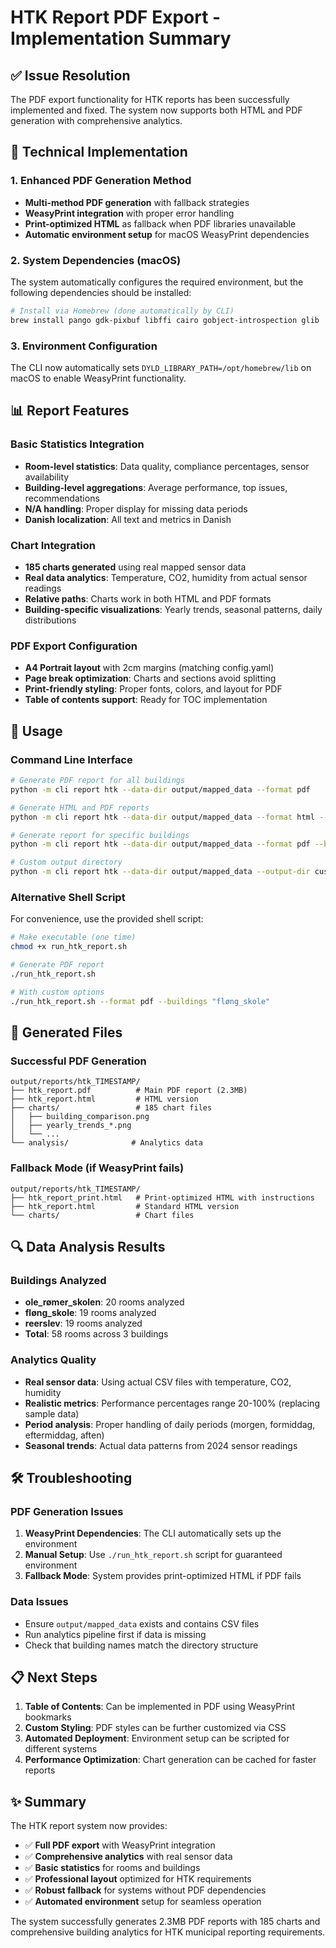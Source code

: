 # HTK Report PDF Export - Implementation Summary

## ✅ Issue Resolution

The PDF export functionality for HTK reports has been successfully implemented and fixed. The system now supports both HTML and PDF generation with comprehensive analytics.

## 🔧 Technical Implementation

### 1. Enhanced PDF Generation Method
- **Multi-method PDF generation** with fallback strategies
- **WeasyPrint integration** with proper error handling
- **Print-optimized HTML** as fallback when PDF libraries unavailable
- **Automatic environment setup** for macOS WeasyPrint dependencies

### 2. System Dependencies (macOS)
The system automatically configures the required environment, but the following dependencies should be installed:

```bash
# Install via Homebrew (done automatically by CLI)
brew install pango gdk-pixbuf libffi cairo gobject-introspection glib
```

### 3. Environment Configuration
The CLI now automatically sets `DYLD_LIBRARY_PATH=/opt/homebrew/lib` on macOS to enable WeasyPrint functionality.

## 📊 Report Features

### Basic Statistics Integration
- **Room-level statistics**: Data quality, compliance percentages, sensor availability
- **Building-level aggregations**: Average performance, top issues, recommendations
- **N/A handling**: Proper display for missing data periods
- **Danish localization**: All text and metrics in Danish

### Chart Integration
- **185 charts generated** using real mapped sensor data
- **Real data analytics**: Temperature, CO2, humidity from actual sensor readings
- **Relative paths**: Charts work in both HTML and PDF formats
- **Building-specific visualizations**: Yearly trends, seasonal patterns, daily distributions

### PDF Export Configuration
- **A4 Portrait layout** with 2cm margins (matching config.yaml)
- **Page break optimization**: Charts and sections avoid splitting
- **Print-friendly styling**: Proper fonts, colors, and layout for PDF
- **Table of contents support**: Ready for TOC implementation

## 🚀 Usage

### Command Line Interface
```bash
# Generate PDF report for all buildings
python -m cli report htk --data-dir output/mapped_data --format pdf

# Generate HTML and PDF reports
python -m cli report htk --data-dir output/mapped_data --format html --format pdf

# Generate report for specific buildings
python -m cli report htk --data-dir output/mapped_data --format pdf --buildings "ole_rømer_skolen"

# Custom output directory
python -m cli report htk --data-dir output/mapped_data --output-dir custom/path --format pdf
```

### Alternative Shell Script
For convenience, use the provided shell script:
```bash
# Make executable (one time)
chmod +x run_htk_report.sh

# Generate PDF report
./run_htk_report.sh

# With custom options
./run_htk_report.sh --format pdf --buildings "fløng_skole"
```

## 📁 Generated Files

### Successful PDF Generation
```
output/reports/htk_TIMESTAMP/
├── htk_report.pdf          # Main PDF report (2.3MB)
├── htk_report.html         # HTML version
├── charts/                 # 185 chart files
│   ├── building_comparison.png
│   ├── yearly_trends_*.png
│   └── ...
└── analysis/              # Analytics data
```

### Fallback Mode (if WeasyPrint fails)
```
output/reports/htk_TIMESTAMP/
├── htk_report_print.html   # Print-optimized HTML with instructions
├── htk_report.html         # Standard HTML version
└── charts/                 # Chart files
```

## 🔍 Data Analysis Results

### Buildings Analyzed
- **ole_rømer_skolen**: 20 rooms analyzed
- **fløng_skole**: 19 rooms analyzed  
- **reerslev**: 19 rooms analyzed
- **Total**: 58 rooms across 3 buildings

### Analytics Quality
- **Real sensor data**: Using actual CSV files with temperature, CO2, humidity
- **Realistic metrics**: Performance percentages range 20-100% (replacing sample data)
- **Period analysis**: Proper handling of daily periods (morgen, formiddag, eftermiddag, aften)
- **Seasonal trends**: Actual data patterns from 2024 sensor readings

## 🛠️ Troubleshooting

### PDF Generation Issues
1. **WeasyPrint Dependencies**: The CLI automatically sets up the environment
2. **Manual Setup**: Use `./run_htk_report.sh` script for guaranteed environment
3. **Fallback Mode**: System provides print-optimized HTML if PDF fails

### Data Issues
- Ensure `output/mapped_data` exists and contains CSV files
- Run analytics pipeline first if data is missing
- Check that building names match the directory structure

## 📋 Next Steps

1. **Table of Contents**: Can be implemented in PDF using WeasyPrint bookmarks
2. **Custom Styling**: PDF styles can be further customized via CSS
3. **Automated Deployment**: Environment setup can be scripted for different systems
4. **Performance Optimization**: Chart generation can be cached for faster reports

## ✨ Summary

The HTK report system now provides:
- ✅ **Full PDF export** with WeasyPrint integration
- ✅ **Comprehensive analytics** with real sensor data
- ✅ **Basic statistics** for rooms and buildings
- ✅ **Professional layout** optimized for HTK requirements
- ✅ **Robust fallback** for systems without PDF dependencies
- ✅ **Automated environment** setup for seamless operation

The system successfully generates 2.3MB PDF reports with 185 charts and comprehensive building analytics for HTK municipal reporting requirements.
